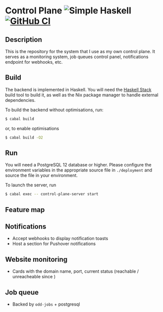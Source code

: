 # Control Plane ![Simple Haskell][Simple Haskell] [![GitHub CI](https://github.com/tchoutri/control-plane/workflows/CI/badge.svg)][GitHub Action]

## Description

This is the repository for the system that I use as my own control plane. It serves as a monitoring system, job queues control panel,
notifications endpoint for webhooks, etc.

## Build 

The backend is implemented in Haskell. You will need the [Haskell Stack](https://docs.haskellstack.org/en/stable/README/) build tool
to build it, as well as the Nix package manager to handle external dependencies.

To build the backend without optimisations, run:

```bash
$ cabal build
```

or, to enable optimisations

```bash
$ cabal build -O2
```

## Run

You will need a PostgreSQL 12 database or higher.
Please configure the environment variables in the appropriate source file in `./deployment`
and source the file in your environment.

To launch the server, run 

```bash
$ cabal exec -- control-plane-server start
```

## Feature map

## Notifications

* Accept webhooks to display notification toasts
* Host a section for Pushover notifications

## Website monitoring

* Cards with the domain name, port, current status (reachable / unreacheable since <timestamp>)

## Job queue

* Backed by `odd-jobs` + postgresql

[Simple Haskell]: https://www.simplehaskell.org/badges/badge2.svg
[GitHub Action]: https://github.com/tchoutri/control-plane/actions
